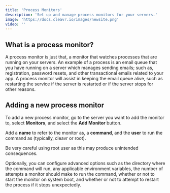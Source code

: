```yaml
---
title: 'Process Monitors'
description: 'Set up and manage process monitors for your servers.'
image: 'https://docs.cleavr.io/images/newsite.png'
video: ''
---
```


## What is a process monitor?
A process monitor is just that, a monitor that watches processes that are running on your servers. An example of a process 
is an email queue that you have running on a server which manages sending emails; such as, registration, password resets, 
and other transactional emails related to your app. A process monitor will assist in keeping the email queue alive, such as 
restarting the service if the server is restarted or if the server stops for other reasons.

## Adding a new process monitor
To add a new process monitor, go to the server you want to add the monitor to, select **Monitors**, and select the **Add Monitor** button.

Add a **name** to refer to the monitor as, a **command**, and the **user** to run the command as (typically, cleavr or root).

<base-alert>
Be very careful using root user as this may produce unintended consequences. 
</base-alert>

Optionally, you can configure advanced options such as the directory where the command will run, any applicable environment variables, 
the number of attempts a monitor should make to run the command, whether or not to start the monitor on system boot, and 
whether or not to attempt to restart the process if it stops unexpectedly.  
